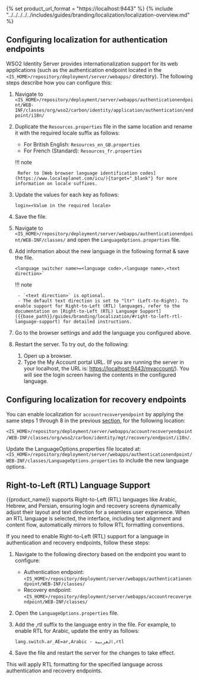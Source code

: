 {% set product_url_format = "https://localhost:9443" %}
{% include "../../../../../includes/guides/branding/localization/localization-overview.md" %}

## Configuring localization for authentication endpoints

WSO2 Identity Server provides internationalization support for its web applications (such as the authentication endpoint located in the `<IS_HOME>/repository/deployment/server/webapps/` directory). The following steps describe how you can configure this:

1. Navigate to `<IS_HOME>/repository/deployment/server/webapps/authenticationendpoint/WEB-INF/classes/org/wso2/carbon/identity/application/authentication/endpoint/i18n/`

2. Duplicate the `Resources.properties` file in the same location and rename it with the required locale suffix as follows:
    - For British English: `Resources_en_GB.properties`
    - For French (Standard): `Resources_fr.properties`

    !!! note

        Refer to [Web browser language identification codes](https://www.localeplanet.com/icu/){target="_blank"} for more information on locale suffixes.

3. Update the values for each key as follows:
   ```
   login=<Value in the required locale>
   ``` 

4. Save the file.

5. Navigate to `<IS_HOME>/repository/deployment/server/webapps/authenticationendpoint/WEB-INF/classes/` and open the `LanguageOptions.properties` file.

6. Add information about the new language in the following format & save the file.
   ```
   <language switcher name>=<language code>,<language name>,<text direction>`
   ```

    !!! note

        - `<text direction>` is optional.
        - The default text direction is set to "ltr" (Left-to-Right). To enable support for Right-to-Left (RTL) languages, refer to the documentation on [Right-to-Left (RTL) Language Support]({{base_path}}/guides/branding/localization/#right-to-left-rtl-language-support) for detailed instructions.

7. Go to the browser settings and add the language you configured above.

8. Restart the server. To try out, do the following:
    1. Open up a browser.
    2. Type the My Account portal URL. (If you are running the server in your localhost, the URL is: [https://localhost:9443/myaccount/](https://localhost:9443/myaccount/)). You will see the login screen having the contents in the configured language.

## Configuring localization for recovery endpoints

You can enable localization for `accountrecoveryendpoint` by applying the same steps 1 through 8 in the previous [section](#configuring-localization-for-authentication-endpoints), for the following location:

`<IS_HOME>/repository/deployment/server/webapps/accountrecoveryendpoint/WEB-INF/classes/org/wso2/carbon/identity/mgt/recovery/endpoint/i18n/`.

Update the LanguageOptions.properties file located at: `<IS_HOME>/repository/deployment/server/webapps/authenticationendpoint/WEB-INF/classes/LanguageOptions.properties` to include the new language options.

## Right-to-Left (RTL) Language Support

{{product_name}} supports Right-to-Left (RTL) languages like Arabic, Hebrew, and Persian, ensuring login and recovery screens dynamically adjust their layout and text direction for a seamless user experience. When an RTL language is selected, the interface, including text alignment and content flow, automatically mirrors to follow RTL formatting conventions.

If you need to enable Right-to-Left (RTL) support for a language in authentication and recovery endpoints, follow these steps:

1. Navigate to the following directory based on the endpoint you want to configure:

    - Authentication endpoint: `<IS_HOME>/repository/deployment/server/webapps/authenticationendpoint/WEB-INF/classes/`
    - Recovery endpoint: `<IS_HOME>/repository/deployment/server/webapps/accountrecoveryendpoint/WEB-INF/classes/`

2. Open the `LanguageOptions.properties` file.

3. Add the ,rtl suffix to the language entry in the file. For example, to enable RTL for Arabic, update the entry as follows:

    ```text
    lang.switch.ar_AE=ar,Arabic - العربية,rtl
    ```

4. Save the file and restart the server for the changes to take effect.

This will apply RTL formatting for the specified language across authentication and recovery endpoints.
